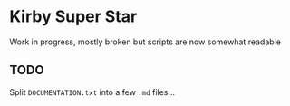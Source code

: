 # Kirby Super Star
Work in progress, mostly broken but scripts are now somewhat readable

## TODO
Split `DOCUMENTATION.txt` into a few `.md` files...


